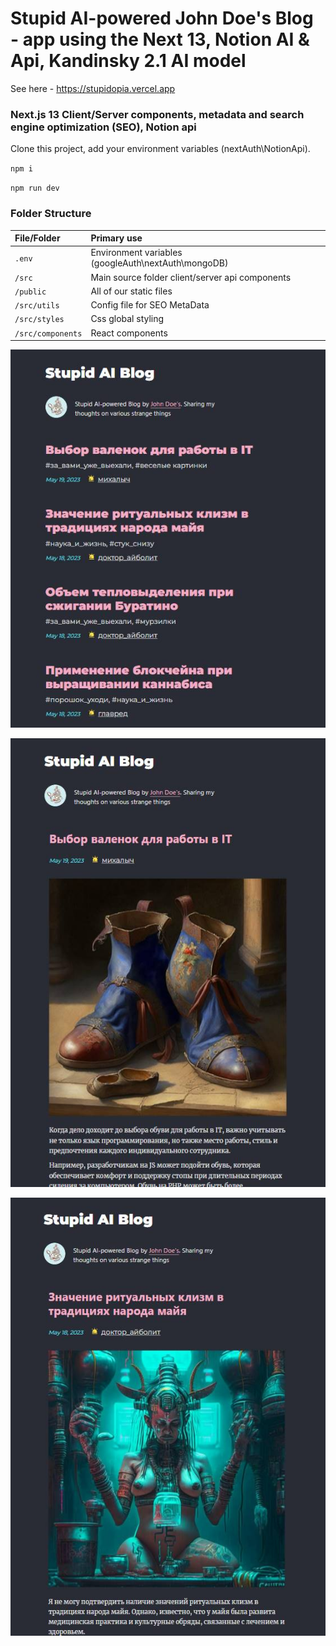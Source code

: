 # Stupid AI-powered John Doe's Blog - app using the Next 13, Notion AI & Api, Kandinsky 2.1 AI model

See here - https://stupidopia.vercel.app

### Next.js 13 Client/Server components, metadata and search engine optimization (SEO), Notion api

Clone this project, add your environment variables (nextAuth\NotionApi).

`npm i`

`npm run dev`

### Folder Structure
 
| File/Folder  	   									| Primary use    																								|
| :-------------------------------- | :------------------------------------------------------------ |
| `.env`				          					| Environment variables (googleAuth\nextAuth\mongoDB)       		|
| `/src`				          					| Main source folder client/server api components  			    		|
| `/public`          			 					| All of our static files																				|
| `/src/utils`			           			| Config file for SEO MetaData 																  |
| `/src/styles`			         				| Css global styling 																						|
| `/src/components`       					| React components    																					|


![Screenshot 1](/public/assets/shot1.jpg)

![Screenshot 2](/public/assets/shot2.jpg)

![Screenshot 3](/public/assets/shot3.jpg)
